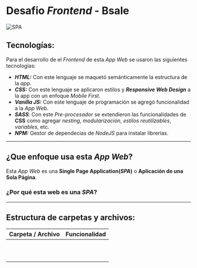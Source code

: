 # Desafio _Frontend_ - **Bsale** 

![SPA](https://jonmircha.com/img/blog/arquitectura-spa.png)

## Tecnologías:
Para el desarrollo de el _Frontend_ de esta _App Web_ se usaron las siguientes tecnologías:
- **_HTML:_** Con este lenguaje se maquetó semánticamente la estructura de la _app_.
- **_CSS:_** Con este lenguaje se aplicaron estilos y **_Responsive Web Design_** a la app con un enfoque _Mobile First_.
- **_Vanilla JS:_** Con este lenguaje de programación se agregó funcionalidad a la _App Web_.
- **_SASS_**: Con este _Pre-procesador_ se extendieron las funcionalidades de **CSS** como agregar _nesting_, _modularización_, _estilos reutilizables_, _variables_, etc.
- **_NPM:_** Gestor de dependecias de _NodeJS_ para instalar librerías.

---

## ¿Que enfoque usa esta _App Web_?
Esta _App Web_ es una **Single Page Application(_SPA_)** o **Aplicación de una Sola Página**.

### ¿Por qué esta web es una **_SPA_**?

---
## Estructura de carpetas y archivos:

| Carpeta / Archivo | Funcionalidad | 
| --------- | --------- | 
|           |         
|           |         
|           |         
|           |         
|           |         
|           |         
|           |         
|           |         
|           |         
|           |         


